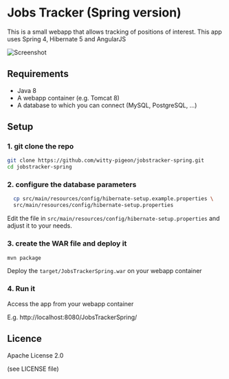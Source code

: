 # Jobs Tracker (Spring version)

This is a small webapp that allows tracking of positions of interest.
This app uses Spring 4, Hibernate 5 and AngularJS

![Screenshot](../screenshots/jobstracker-spring-screen.png)

## Requirements
- Java 8
- A webapp container (e.g. Tomcat 8)
- A database to which you can connect (MySQL, PostgreSQL, ...)

## Setup

### 1.  git clone the repo

```sh
git clone https://github.com/witty-pigeon/jobstracker-spring.git
cd jobstracker-spring
```

### 2. configure the database parameters
  ```sh
    cp src/main/resources/config/hibernate-setup.example.properties \
    src/main/resources/config/hibernate-setup.properties
  ```
  Edit the file in
  `src/main/resources/config/hibernate-setup.properties`
  and adjust it to your needs.

### 3. create the WAR file and deploy it
```sh
mvn package
```

Deploy the `target/JobsTrackerSpring.war` on your webapp container

### 4. Run it
Access the app from your webapp container

E.g.
http://localhost:8080/JobsTrackerSpring/


## Licence

Apache License 2.0

(see LICENSE file)
